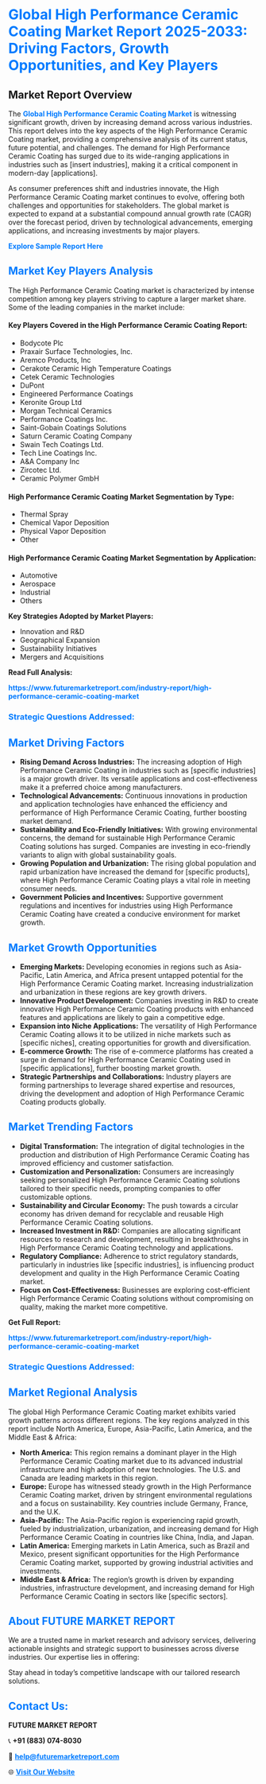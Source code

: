 <h1 style="color: #007BFF;">Global High Performance Ceramic Coating Market Report 2025-2033: Driving Factors, Growth Opportunities, and Key Players</h1>

<section id="overview">
<h2>Market Report Overview</h2>
<p>The <a href="https://www.futuremarketreport.com/industry-report/high-performance-ceramic-coating-market" style="color: #007BFF; text-decoration: none;"><strong>Global High Performance Ceramic Coating Market</strong></a> is witnessing significant growth, driven by increasing demand across various industries. This report delves into the key aspects of the High Performance Ceramic Coating market, providing a comprehensive analysis of its current status, future potential, and challenges. The demand for High Performance Ceramic Coating has surged due to its wide-ranging applications in industries such as [insert industries], making it a critical component in modern-day [applications].</p>
<p>As consumer preferences shift and industries innovate, the High Performance Ceramic Coating market continues to evolve, offering both challenges and opportunities for stakeholders. The global market is expected to expand at a substantial compound annual growth rate (CAGR) over the forecast period, driven by technological advancements, emerging applications, and increasing investments by major players.</p>
</section>

<section id="overview">
<p><a href="https://www.futuremarketreport.com/request-sample/reportId=86123" style="color: #007BFF; text-decoration: none;"><strong>Explore Sample Report Here</strong></a></p>
</section>

<section id="key-players">
<h2 style="color: #007BFF;">Market Key Players Analysis</h2>
<p>The High Performance Ceramic Coating market is characterized by intense competition among key players striving to capture a larger market share. Some of the leading companies in the market include:</p>
<h4>Key Players Covered in the High Performance Ceramic Coating Report:</h4>
<ul><li>Bodycote Plc</li><li>Praxair Surface Technologies, Inc.</li><li>Aremco Products, Inc</li><li>Cerakote Ceramic High Temperature Coatings</li><li>Cetek Ceramic Technologies</li><li>DuPont</li><li>Engineered Performance Coatings</li><li>Keronite Group Ltd</li><li>Morgan Technical Ceramics</li><li>Performance Coatings Inc.</li><li>Saint-Gobain Coatings Solutions</li><li>Saturn Ceramic Coating Company</li><li>Swain Tech Coatings Ltd.</li><li>Tech Line Coatings Inc.</li><li>A&amp;A Company Inc</li><li>Zircotec Ltd.</li><li>Ceramic Polymer GmbH</li></ul>
<h4>High Performance Ceramic Coating Market Segmentation by Type:</h4>
<ul><li>Thermal Spray</li><li>Chemical Vapor Deposition</li><li>Physical Vapor Deposition</li><li>Other</li></ul>

<h4>High Performance Ceramic Coating Market Segmentation by Application:</h4>
<ul><li>Automotive</li><li>Aerospace</li><li>Industrial</li><li>Others</li></ul>
<p><strong>Key Strategies Adopted by Market Players:</strong></p>
<ul>
<li>Innovation and R&D</li>
<li>Geographical Expansion</li>
<li>Sustainability Initiatives</li>
<li>Mergers and Acquisitions</li>
</ul>
</section>

<section>
<p><strong>Read Full Analysis: </strong></p><a href="https://www.futuremarketreport.com/industry-report/high-performance-ceramic-coating-market" style="color: #007BFF; text-decoration: none;"><strong>https://www.futuremarketreport.com/industry-report/high-performance-ceramic-coating-market</strong></a>
<h3 style="color: #007BFF;">Strategic Questions Addressed:</h3>
</section>

<section id="driving-factors">
<h2 style="color: #007BFF;">Market Driving Factors</h2>
<ul>
<li><strong>Rising Demand Across Industries:</strong> The increasing adoption of High Performance Ceramic Coating in industries such as [specific industries] is a major growth driver. Its versatile applications and cost-effectiveness make it a preferred choice among manufacturers.</li>
<li><strong>Technological Advancements:</strong> Continuous innovations in production and application technologies have enhanced the efficiency and performance of High Performance Ceramic Coating, further boosting market demand.</li>
<li><strong>Sustainability and Eco-Friendly Initiatives:</strong> With growing environmental concerns, the demand for sustainable High Performance Ceramic Coating solutions has surged. Companies are investing in eco-friendly variants to align with global sustainability goals.</li>
<li><strong>Growing Population and Urbanization:</strong> The rising global population and rapid urbanization have increased the demand for [specific products], where High Performance Ceramic Coating plays a vital role in meeting consumer needs.</li>
<li><strong>Government Policies and Incentives:</strong> Supportive government regulations and incentives for industries using High Performance Ceramic Coating have created a conducive environment for market growth.</li>
</ul>
</section>

<section id="growth-opportunities">
<h2 style="color: #007BFF;">Market Growth Opportunities</h2>
<ul>
<li><strong>Emerging Markets:</strong> Developing economies in regions such as Asia-Pacific, Latin America, and Africa present untapped potential for the High Performance Ceramic Coating market. Increasing industrialization and urbanization in these regions are key growth drivers.</li>
<li><strong>Innovative Product Development:</strong> Companies investing in R&D to create innovative High Performance Ceramic Coating products with enhanced features and applications are likely to gain a competitive edge.</li>
<li><strong>Expansion into Niche Applications:</strong> The versatility of High Performance Ceramic Coating allows it to be utilized in niche markets such as [specific niches], creating opportunities for growth and diversification.</li>
<li><strong>E-commerce Growth:</strong> The rise of e-commerce platforms has created a surge in demand for High Performance Ceramic Coating used in [specific applications], further boosting market growth.</li>
<li><strong>Strategic Partnerships and Collaborations:</strong> Industry players are forming partnerships to leverage shared expertise and resources, driving the development and adoption of High Performance Ceramic Coating products globally.</li>
</ul>
</section>

<section id="trending-factors">
<h2 style="color: #007BFF;">Market Trending Factors</h2>
<ul>
<li><strong>Digital Transformation:</strong> The integration of digital technologies in the production and distribution of High Performance Ceramic Coating has improved efficiency and customer satisfaction.</li>
<li><strong>Customization and Personalization:</strong> Consumers are increasingly seeking personalized High Performance Ceramic Coating solutions tailored to their specific needs, prompting companies to offer customizable options.</li>
<li><strong>Sustainability and Circular Economy:</strong> The push towards a circular economy has driven demand for recyclable and reusable High Performance Ceramic Coating solutions.</li>
<li><strong>Increased Investment in R&D:</strong> Companies are allocating significant resources to research and development, resulting in breakthroughs in High Performance Ceramic Coating technology and applications.</li>
<li><strong>Regulatory Compliance:</strong> Adherence to strict regulatory standards, particularly in industries like [specific industries], is influencing product development and quality in the High Performance Ceramic Coating market.</li>
<li><strong>Focus on Cost-Effectiveness:</strong> Businesses are exploring cost-efficient High Performance Ceramic Coating solutions without compromising on quality, making the market more competitive.</li>
</ul>
</section>

<section>
<p><strong>Get Full Report: </strong></p><a href="https://www.futuremarketreport.com/industry-report/high-performance-ceramic-coating-market" style="color: #007BFF; text-decoration: none;"><strong>https://www.futuremarketreport.com/industry-report/high-performance-ceramic-coating-market</strong></a>
<h3 style="color: #007BFF;">Strategic Questions Addressed:</h3>
</section>


<section id="regional-analysis">
<h2 style="color: #007BFF;">Market Regional Analysis</h2>
<p>The global High Performance Ceramic Coating market exhibits varied growth patterns across different regions. The key regions analyzed in this report include North America, Europe, Asia-Pacific, Latin America, and the Middle East & Africa:</p>
<ul>
<li><strong>North America:</strong> This region remains a dominant player in the High Performance Ceramic Coating market due to its advanced industrial infrastructure and high adoption of new technologies. The U.S. and Canada are leading markets in this region.</li>
<li><strong>Europe:</strong> Europe has witnessed steady growth in the High Performance Ceramic Coating market, driven by stringent environmental regulations and a focus on sustainability. Key countries include Germany, France, and the U.K.</li>
<li><strong>Asia-Pacific:</strong> The Asia-Pacific region is experiencing rapid growth, fueled by industrialization, urbanization, and increasing demand for High Performance Ceramic Coating in countries like China, India, and Japan.</li>
<li><strong>Latin America:</strong> Emerging markets in Latin America, such as Brazil and Mexico, present significant opportunities for the High Performance Ceramic Coating market, supported by growing industrial activities and investments.</li>
<li><strong>Middle East & Africa:</strong> The region’s growth is driven by expanding industries, infrastructure development, and increasing demand for High Performance Ceramic Coating in sectors like [specific sectors].</li>
</ul>
</section>

<footer>
<h2 style="color: #007BFF;">About FUTURE MARKET REPORT</h2>
<p>We are a trusted name in market research and advisory services, delivering actionable insights and strategic support to businesses across diverse industries. Our expertise lies in offering:</p>

<p>Stay ahead in today’s competitive landscape with our tailored research solutions.</p>

<h2 style="color: #007BFF;">Contact Us:</h2>
<p><strong>FUTURE MARKET REPORT</strong></p>
<p>📞 <strong>+91 (883) 074-8030</strong></p>
<p>📧 <strong><a href="mailto:help@futuremarketreport.com" style="color: #007BFF;">help@futuremarketreport.com</a></strong></p>
<p>🌐 <strong><a href="https://www.futuremarketreport.com/" style="color: #007BFF;">Visit Our Website</a></strong></p>
</footer>
